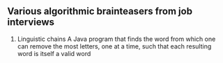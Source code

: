 ## Various algorithmic brainteasers from job interviews

1. Linguistic chains
A Java program that finds the word from which one can remove the most letters, one at a time, such that each resulting word is itself a valid word

